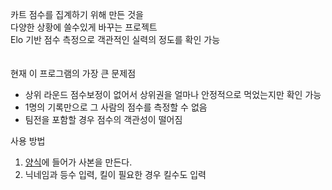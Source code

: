 카트 점수를 집계하기 위해 만든 것을<br>
다양한 상황에 쓸수있게 바꾸는 프로젝트<br>
Elo 기반 점수 측정으로 객관적인 실력의 정도를 확인 가능<br>
<br>
<br>
현재 이 프로그램의 가장 큰 문제점<br>

- 상위 라운드 점수보정이 없어서 상위권을 얼마나 안정적으로 먹었는지만 확인 가능
- 1명의 기록만으로 그 사람의 점수를 측정할 수 없음
- 팀전을 포함할 경우 점수의 객관성이 떨어짐

사용 방법

1. [양식](https://docs.google.com/spreadsheets/d/1ivxhjaQ6Q4Z0Dx1_yf2j5I9GxV3LwQS_Bsn1tPeTrRM/edit#gid=544078275)에 들어가 사본을 만든다.
2. 닉네임과 등수 입력, 킬이 필요한 경우 킬수도 입력
